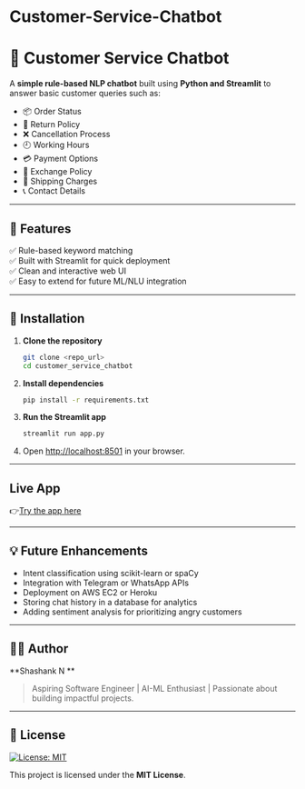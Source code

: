 # Customer-Service-Chatbot
# 🤖 Customer Service Chatbot

A **simple rule-based NLP chatbot** built using **Python and Streamlit** to answer basic customer queries such as:

- 📦 Order Status
- 🔄 Return Policy
- ❌ Cancellation Process
- 🕘 Working Hours
- 💳 Payment Options
- 🔁 Exchange Policy
- 🚚 Shipping Charges
- 📞 Contact Details

---

## 🚀 Features

✅ Rule-based keyword matching  
✅ Built with Streamlit for quick deployment  
✅ Clean and interactive web UI  
✅ Easy to extend for future ML/NLU integration

---

## 🔧 Installation

1. **Clone the repository**
    ```bash
    git clone <repo_url>
    cd customer_service_chatbot
    ```

2. **Install dependencies**
    ```bash
    pip install -r requirements.txt
    ```

3. **Run the Streamlit app**
    ```bash
    streamlit run app.py
    ```

4. Open [http://localhost:8501](http://localhost:8501) in your browser.

---

## Live App

👉[Try the app here](https://customer-service-chatbot.streamlit.app/)



---

## 💡 Future Enhancements

- Intent classification using scikit-learn or spaCy  
- Integration with Telegram or WhatsApp APIs  
- Deployment on AWS EC2 or Heroku  
- Storing chat history in a database for analytics  
- Adding sentiment analysis for prioritizing angry customers

---

## 👨‍💻 Author

**Shashank N **

> Aspiring Software Engineer | AI-ML Enthusiast | Passionate about building impactful projects.

---

## 📄 License
[![License: MIT](https://img.shields.io/badge/License-MIT-yellow.svg)](LICENSE)

This project is licensed under the **MIT License**.


